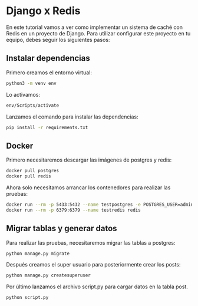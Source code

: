 # Django x Redis

En este tutorial vamos a ver como implementar un sistema de caché con Redis en un proyecto de Django. Para utilizar configurar este proyecto en tu equipo, debes seguir los siguientes pasos:

## Instalar dependencias

Primero creamos el entorno virtual:

```bash
python3 -m venv env
```

Lo activamos:

```bash
env/Scripts/activate
```

Lanzamos el comando para instalar las dependencias:

```bash
pip install -r requirements.txt
```

## Docker

Primero necesitaremos descargar las imágenes de postgres y redis:

```bash
docker pull postgres
docker pull redis
```

Ahora solo necesitamos arrancar los contenedores para realizar las pruebas:

```bash
docker run --rm -p 5433:5432 --name testpostgres -e POSTGRES_USER=admin -e POSTGRES_PASSWORD=admin123 -e POSTGRES_DB=test postgres
docker run --rm -p 6379:6379 --name testredis redis
```

## Migrar tablas y generar datos

Para realizar las pruebas, necesitaremos migrar las tablas a postgres:

```bash
python manage.py migrate
```

Después creamos el super usuario para posteriormente crear los posts:

```bash
python manage.py createsuperuser
```

Por último lanzamos el archivo script.py para cargar datos en la tabla post.

```bash
python script.py
```